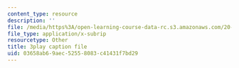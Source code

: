 ```yaml
---
content_type: resource
description: ''
file: /media/https%3A/open-learning-course-data-rc.s3.amazonaws.com/20-219-becoming-the-next-bill-nye-writing-and-hosting-the-educational-show-january-iap-2015/03658ab69aec52558083c41431f7bd29_qkkI9Z9tKvo.vtt
file_type: application/x-subrip
resourcetype: Other
title: 3play caption file
uid: 03658ab6-9aec-5255-8083-c41431f7bd29
---
```


